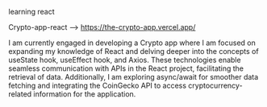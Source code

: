 learning react

Crypto-app-react --> https://the-crypto-app.vercel.app/

I am currently engaged in developing a Crypto app where I am focused on expanding my knowledge of React and delving deeper into the concepts of useState hook, useEffect hook, and Axios. These technologies enable seamless communication with APIs in the React project, facilitating the retrieval of data. Additionally, I am exploring async/await for smoother data fetching and integrating the CoinGecko API to access cryptocurrency-related information for the application.
